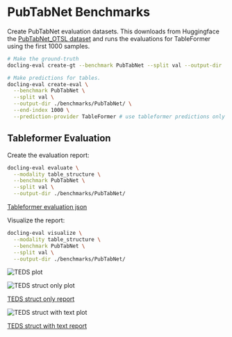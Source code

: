 # PubTabNet Benchmarks

Create PubTabNet evaluation datasets. This downloads from Huggingface the [PubTabNet_OTSL dataset](https://huggingface.co/datasets/ds4sd/Pubtabnet_OTSL) and runs the evaluations for TableFormer using the first 1000 samples.

```sh
# Make the ground-truth
docling-eval create-gt --benchmark PubTabNet --split val --output-dir ./benchmarks/PubTabNet/ 

# Make predictions for tables.
docling-eval create-eval \
  --benchmark PubTabNet \
  --split val \
  --output-dir ./benchmarks/PubTabNet/ \
  --end-index 1000 \
  --prediction-provider TableFormer # use tableformer predictions only
```

## Tableformer Evaluation

Create the evaluation report:

```sh
docling-eval evaluate \
  --modality table_structure \
  --benchmark PubTabNet \
  --split val \
  --output-dir ./benchmarks/PubTabNet/ 
```

[Tableformer evaluation json](evaluations/PubTabNet/evaluation_PubTabNet_tableformer.json)

Visualize the report:

```sh
docling-eval visualize \
  --modality table_structure \
  --benchmark PubTabNet \
  --split val \
  --output-dir ./benchmarks/PubTabNet/ 
```

![TEDS plot](evaluations/PubTabNet/evaluation_PubTabNet_tableformer-delta_row_col.png)

![TEDS struct only plot](evaluations/PubTabNet/evaluation_PubTabNet_tableformer_TEDS_struct-only.png)

[TEDS struct only report](evaluations/PubTabNet/evaluation_PubTabNet_tableformer_TEDS_struct-only.txt)

![TEDS struct with text plot](evaluations/PubTabNet/evaluation_PubTabNet_tableformer_TEDS_struct-with-text.png)

[TEDS struct with text report](evaluations/PubTabNet/evaluation_PubTabNet_tableformer_TEDS_struct-with-text.txt)

